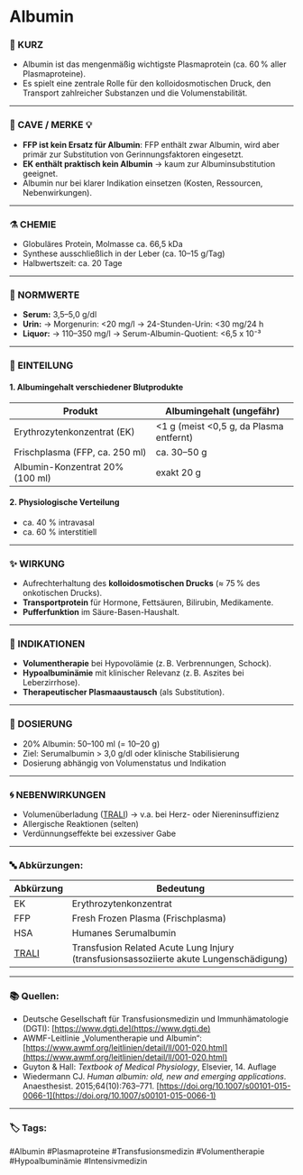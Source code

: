 # Albumin

### 💬 KURZ
- Albumin ist das mengenmäßig wichtigste Plasmaprotein (ca. 60 % aller Plasmaproteine).  
- Es spielt eine zentrale Rolle für den kolloidosmotischen Druck, den Transport zahlreicher Substanzen und die Volumenstabilität.  

---

### 🚨 CAVE / MERKE 💡
- **FFP ist kein Ersatz für Albumin**: FFP enthält zwar Albumin, wird aber primär zur Substitution von Gerinnungsfaktoren eingesetzt.  
- **EK enthält praktisch kein Albumin** 
	→ kaum zur Albuminsubstitution geeignet.  
- Albumin nur bei klarer Indikation einsetzen (Kosten, Ressourcen, Nebenwirkungen).  

---

### ⚗️ CHEMIE
- Globuläres Protein, Molmasse ca. 66,5 kDa  
- Synthese ausschließlich in der Leber (ca. 10–15 g/Tag)  
- Halbwertszeit: ca. 20 Tage  

---

### 🔎 NORMWERTE
- **Serum:** 3,5–5,0 g/dl
- **Urin:** 
	→ Morgenurin: <20 mg/l 
	→ 24-Stunden-Urin: <30 mg/24 h  
- **Liquor:** 
	→ 110–350 mg/l
	→ Serum-Albumin-Quotient: <6,5 x 10⁻³ 

---

### 🧩 EINTEILUNG
#### 1. Albumingehalt verschiedener Blutprodukte

| Produkt                         | Albumingehalt (ungefähr)                |
| ------------------------------- | --------------------------------------- |
| Erythrozytenkonzentrat (EK)     | <1 g (meist <0,5 g, da Plasma entfernt) |
| Frischplasma (FFP, ca. 250 ml)  | ca. 30–50 g                             |
| Albumin-Konzentrat 20% (100 ml) | exakt 20 g                              |

#### 2. Physiologische Verteilung
- ca. 40 % intravasal  
- ca. 60 % interstitiell  

---

### ✨ WIRKUNG
- Aufrechterhaltung des **kolloidosmotischen Drucks** (≈ 75 % des onkotischen Drucks).  
- **Transportprotein** für Hormone, Fettsäuren, Bilirubin, Medikamente.  
- **Pufferfunktion** im Säure-Basen-Haushalt.  

---

### 🚦 INDIKATIONEN
- **Volumentherapie** bei Hypovolämie (z. B. Verbrennungen, Schock).  
- **Hypoalbuminämie** mit klinischer Relevanz (z. B. Aszites bei Leberzirrhose).  
- **Therapeutischer Plasmaaustausch** (als Substitution).  

---

### 💊 DOSIERUNG
- 20% Albumin: 50–100 ml (= 10–20 g)  
- Ziel: Serumalbumin > 3,0 g/dl oder klinische Stabilisierung  
- Dosierung abhängig von Volumenstatus und Indikation  

---

### 🌀 NEBENWIRKUNGEN
- Volumenüberladung ([TRALI](TRALI.md))
	→ v.a. bei Herz- oder Niereninsuffizienz
- Allergische Reaktionen (selten)  
- Verdünnungseffekte bei exzessiver Gabe  

---

### 🔤 Abkürzungen:

| Abkürzung         | Bedeutung                                                                              |
| ----------------- | -------------------------------------------------------------------------------------- |
| EK                | Erythrozytenkonzentrat                                                                 |
| FFP               | Fresh Frozen Plasma (Frischplasma)                                                     |
| HSA               | Humanes Serumalbumin                                                                   |
| [TRALI](TRALI.md) | Transfusion Related Acute Lung Injury (transfusionsassoziierte akute Lungenschädigung) |

---

### 📚 Quellen:
- Deutsche Gesellschaft für Transfusionsmedizin und Immunhämatologie (DGTI): [https://www.dgti.de](https://www.dgti.de)  
- AWMF-Leitlinie „Volumentherapie und Albumin“: [https://www.awmf.org/leitlinien/detail/ll/001-020.html](https://www.awmf.org/leitlinien/detail/ll/001-020.html)  
- Guyton & Hall: *Textbook of Medical Physiology*, Elsevier, 14. Auflage  
- Wiedermann CJ. *Human albumin: old, new and emerging applications*. Anaesthesist. 2015;64(10):763–771. [https://doi.org/10.1007/s00101-015-0066-1](https://doi.org/10.1007/s00101-015-0066-1)  

---

### 🏷️ Tags:
#Albumin #Plasmaproteine #Transfusionsmedizin #Volumentherapie #Hypoalbuminämie #Intensivmedizin

